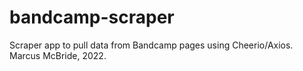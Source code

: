 # bandcamp-scraper
Scraper app to pull data from Bandcamp pages using Cheerio/Axios.
Marcus McBride, 2022.
